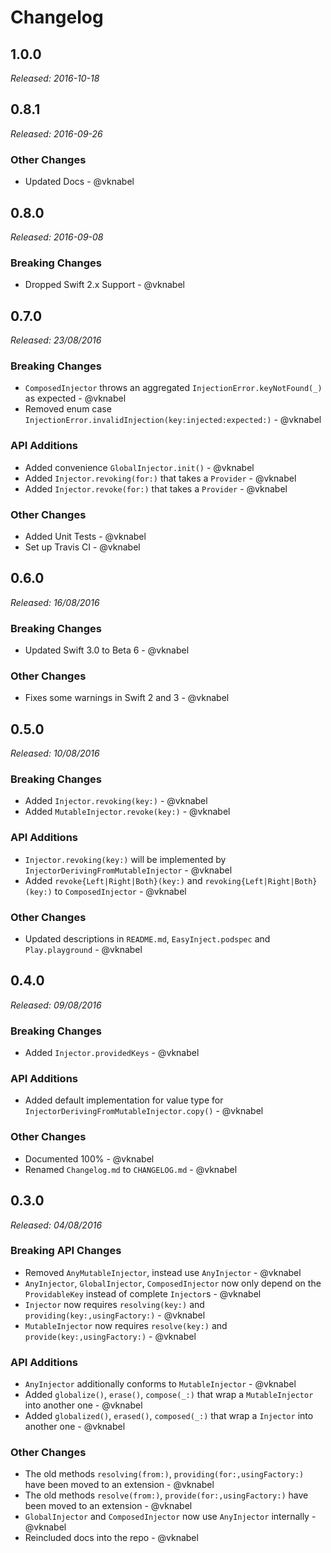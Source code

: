 # Changelog

## 1.0.0
*Released: 2016-10-18*

## 0.8.1
*Released: 2016-09-26*

### Other Changes

- Updated Docs - @vknabel

## 0.8.0
*Released: 2016-09-08*

### Breaking Changes

- Dropped Swift 2.x Support - @vknabel

## 0.7.0

*Released: 23/08/2016*

### Breaking Changes

- `ComposedInjector` throws an aggregated `InjectionError.keyNotFound(_)` as expected - @vknabel
- Removed enum case `InjectionError.invalidInjection(key:injected:expected:)` - @vknabel

### API Additions

- Added convenience `GlobalInjector.init()` - @vknabel
- Added `Injector.revoking(for:)` that takes a `Provider` - @vknabel
- Added `Injector.revoke(for:)` that takes a `Provider` - @vknabel

### Other Changes

- Added Unit Tests - @vknabel
- Set up Travis CI - @vknabel

## 0.6.0
*Released: 16/08/2016*

### Breaking Changes

- Updated Swift 3.0 to Beta 6 - @vknabel

### Other Changes

- Fixes some warnings in Swift 2 and 3 - @vknabel

## 0.5.0
*Released: 10/08/2016*

### Breaking Changes

- Added `Injector.revoking(key:)` - @vknabel
- Added `MutableInjector.revoke(key:)` - @vknabel

### API Additions

- `Injector.revoking(key:)` will be implemented by `InjectorDerivingFromMutableInjector` - @vknabel
- Added `revoke{Left|Right|Both}(key:)` and `revoking{Left|Right|Both}(key:)` to `ComposedInjector` - @vknabel

### Other Changes

- Updated descriptions in `README.md`, `EasyInject.podspec` and `Play.playground` - @vknabel

## 0.4.0
*Released: 09/08/2016*

### Breaking Changes

- Added `Injector.providedKeys` - @vknabel

### API Additions

- Added default implementation for value type for `InjectorDerivingFromMutableInjector.copy()` - @vknabel

### Other Changes

- Documented 100% - @vknabel
- Renamed `Changelog.md` to `CHANGELOG.md` - @vknabel

## 0.3.0
*Released: 04/08/2016*

### Breaking API Changes

- Removed `AnyMutableInjector`, instead use `AnyInjector` - @vknabel
- `AnyInjector`, `GlobalInjector`, `ComposedInjector` now only depend on the `ProvidableKey` instead of complete `Injector`s - @vknabel
- `Injector` now requires `resolving(key:)` and `providing(key:,usingFactory:)` - @vknabel
- `MutableInjector` now requires `resolve(key:)` and `provide(key:,usingFactory:)` - @vknabel

### API Additions

- `AnyInjector` additionally conforms to `MutableInjector` - @vknabel
- Added `globalize()`, `erase()`, `compose(_:)` that wrap a `MutableInjector` into another one - @vknabel
- Added `globalized()`, `erased()`, `composed(_:)` that wrap a `Injector` into another one - @vknabel


### Other Changes

- The old methods `resolving(from:)`, `providing(for:,usingFactory:)` have been moved to an extension - @vknabel
- The old methods `resolve(from:)`, `provide(for:,usingFactory:)` have been moved to an extension - @vknabel
- `GlobalInjector` and `ComposedInjector` now use `AnyInjector` internally - @vknabel
- Reincluded docs into the repo - @vknabel
